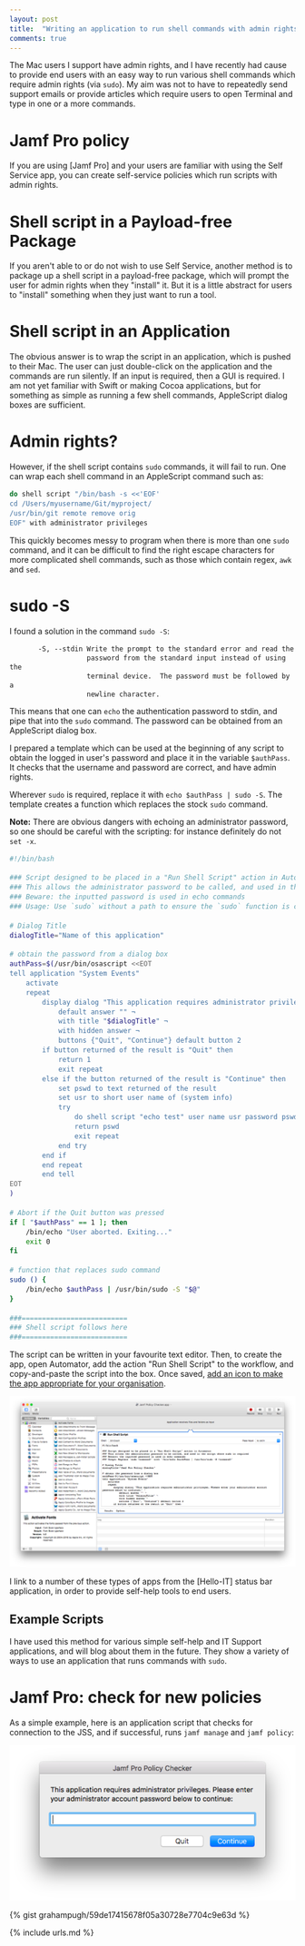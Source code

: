 ```yaml
---
layout: post
title:  "Writing an application to run shell commands with admin rights"
comments: true
---
```


The Mac users I support have admin rights, and I have recently had cause to provide end users with an easy way to run various shell commands which require admin rights (via `sudo`). My aim was not to have to repeatedly send support emails or provide articles which require users to open Terminal and type in one or a more commands. 

# Jamf Pro policy

If you are using [Jamf Pro] and your users are familiar with using the Self Service app, you can create self-service policies which run scripts with admin rights.

# Shell script in a Payload-free Package

If you aren't able to or do not wish to use Self Service, another method is to package up a shell script in a payload-free package, which will prompt the user for admin rights when they "install" it. But it is a little abstract for users to "install" something when they just want to run a tool.  

# Shell script in an Application

The obvious answer is to wrap the script in an application, which is pushed to their Mac. The user can just double-click on the application and the commands are run silently. If an input is required, then a GUI is required. I am not yet familiar with Swift or making Cocoa applications, but for something as simple as running a few shell commands, AppleScript dialog boxes are sufficient.

# Admin rights?

However, if the shell script contains `sudo` commands, it will fail to run. One can wrap each shell command in an AppleScript command such as: 

~~~ bash
do shell script "/bin/bash -s <<'EOF'
cd /Users/myusername/Git/myproject/
/usr/bin/git remote remove orig
EOF" with administrator privileges
~~~

This quickly becomes messy to program when there is more than one `sudo` command, and it can be difficult to find the right escape characters for more complicated shell commands, such as those which contain regex, `awk` and `sed`.

# sudo -S

I found a solution in the command `sudo -S`:

~~~ 
       -S, --stdin Write the prompt to the standard error and read the
                   password from the standard input instead of using the
                   terminal device.  The password must be followed by a
                   newline character.
~~~

This means that one can `echo` the authentication password to stdin, and pipe that into the `sudo` command. The password can be obtained from an AppleScript dialog box.

I prepared a template which can be used at the beginning of any script to obtain the logged in user's password and place it in the variable `$authPass`. It checks that the username and password are correct, and have admin rights. 

Wherever `sudo` is required, replace it with `echo $authPass | sudo -S`. The template creates a function which replaces the stock `sudo` command.

**Note:** There are obvious dangers with echoing an administrator password, so one should be careful with the scripting: for instance definitely do not `set -x`.

~~~ bash
#!/bin/bash

### Script designed to be placed in a "Run Shell Script" action in Automator
### This allows the administrator password to be called, and used in the script where sudo is required
### Beware: the inputted password is used in echo commands
### Usage: Use `sudo` without a path to ensure the `sudo` function is called rather than the actual command

# Dialog Title
dialogTitle="Name of this application"

# obtain the password from a dialog box
authPass=$(/usr/bin/osascript <<EOT
tell application "System Events"
	activate
	repeat
		display dialog "This application requires administrator privileges. Please enter your administrator account password below to continue:" ¬
			default answer "" ¬
			with title "$dialogTitle" ¬
			with hidden answer ¬
			buttons {"Quit", "Continue"} default button 2
		if button returned of the result is "Quit" then
			return 1
			exit repeat
		else if the button returned of the result is "Continue" then
			set pswd to text returned of the result
			set usr to short user name of (system info)
			try
				do shell script "echo test" user name usr password pswd with administrator privileges
				return pswd
				exit repeat
			end try
		end if
		end repeat
		end tell
EOT
)

# Abort if the Quit button was pressed
if [ "$authPass" == 1 ]; then
	/bin/echo "User aborted. Exiting..."
	exit 0
fi

# function that replaces sudo command
sudo () {
	/bin/echo $authPass | /usr/bin/sudo -S "$@"
}

###==========================
### Shell script follows here
###==========================
~~~

The script can be written in your favourite text editor. Then, to create the app, open Automator, add the action "Run Shell Script" to the workflow, and copy-and-paste the script into the box.  Once saved, [add an icon to make the app appropriate for your organisation][1].

![img-1]

I link to a number of these types of apps from the [Hello-IT] status bar application, in order to provide self-help tools to end users.

## Example Scripts

I have used this method for various simple self-help and IT Support applications, and will blog about them in the future.  They show a variety of ways to use an application that runs commands with `sudo`. 

# Jamf Pro: check for new policies

As a simple example, here is an application script that checks for connection to the JSS, and if successful, runs `jamf manage` and `jamf policy`:

![img-2]

{% gist grahampugh/59de17415678f05a30728e7704c9e63d %}

[1]: http://apple.stackexchange.com/a/372
[img-1]: /assets/images/automator-jamf-policy.png
[img-2]: /assets/images/jamf-policy-checker.png

{% include urls.md %}


